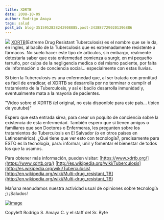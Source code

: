 ```yaml
---
title: XDRTB
date: 2008-10-09
author: Rodrigo Amaya
tags: salud
post_id: blog-3515952828243908885.post-3438877290201396886
---
```


![](https://1.bp.blogspot.com/_ayvorITawE4/SO4iXafv1iI/AAAAAAAABVo/Pt8UhAP_NAQ/s320/header_01.png) [XDRTB](https://www.xdrtb.org/)(Extreme Drug Resistant Tuberculosis) es el
nombre que se le da, en ingles, al bacilo de la Tuberculosis que es extremadamente resistente a fármacos. No suelo hacer este tipo de artículos, sin embargo, realmente detestaría saber que esta enfermedad comienza a surgir, en mi pequeño terruño, por culpa de la negligencia medica o del mismo paciente, por falta de información o de conciencia social... especialmente con estas lluvias.

Si bien la Tuberculosis es una enfermedad que, al ser tratada con prontitud es fácil de erradicar, el XDRTB se desarrolla por no terminar o cumplir el tratamiento de la Tuberculosis, y así el bacilo desarrolla inmunidad y, eventualmente mata a la mayoría de pacientes.

"Vídeo sobre el XDRTB (el
original, no esta disponible para este país... típico de youtube)"

Espero que esta entrada sirva, para crear un poquito de conciencia sobre la existencia de esta enfermedad. También espero que si tienen amigos o familiares que son Doctores o Enfermeras, les pregunten sobre los tratamientos de Tuberculosis en El Salvador (o en otros países en Latinoamérica). ¿Qué tiene que ver esto con tecnología?, precisamente para ESTO es la tecnología, para: informar, unir y fomentar el bienestar de todos los que la usamos.

Para obtener más información, pueden visitar:
[https://www.xdrtb.org/](https://www.xdrtb.org/)
[http://es.wikipedia.org/wiki/Tuberculosis](http://es.wikipedia.org/wiki/Tuberculosis)
[http://en.wikipedia.org/wiki/Multi-drug_resistant_TB](http://en.wikipedia.org/wiki/Multi-drug_resistant_TB)

Mañana reanudamos nuestra actividad usual de opiniones sobre tecnología ;) ¡Saludos!

[![image](https://ted.streamguys.net/tedprize/badges/story_breaks.gif)](https://www.tedprize.org/nachtwey)

Copyleft Rodrigo S. Amaya C. y el staff del Sr. Byte